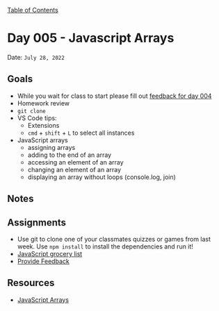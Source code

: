 [Table of Contents](../../README.md)

# Day 005 - Javascript Arrays

Date: `July 28, 2022`

## Goals
* While you wait for class to start please fill out [feedback for day 004](https://docs.google.com/forms/d/e/1FAIpQLScugCfY_PZ5JJGPyv_y-cjqCYkjxCsNlYnNV1RGEykxzhDVZg/viewform)
* Homework review
* `git clone`
* VS Code tips:
    * Extensions
    * `cmd` + `shift` + `L` to select all instances
* JavaScript arrays
    * assigning arrays
    * adding to the end of an array
    * accessing an element of an array
    * changing an element of an array
    * displaying an array without loops (console.log, join)

## Notes
<!-- * [Code](./code) -->
<!-- * [Video](https://www.youtube.com/watch?v=5TU1LV4G1nM) -->

## Assignments
* Use git to clone one of your classmates quizzes or games from last week. Use `npm install` to install the dependencies and run it!
* [JavaScript grocery list](../../assignments/js-grocery-list)
* [Provide Feedback](https://docs.google.com/forms/d/e/1FAIpQLScugCfY_PZ5JJGPyv_y-cjqCYkjxCsNlYnNV1RGEykxzhDVZg/viewform?usp=sf_link)

## Resources

* [JavaScript Arrays](../../units/javascript-arrays/)
